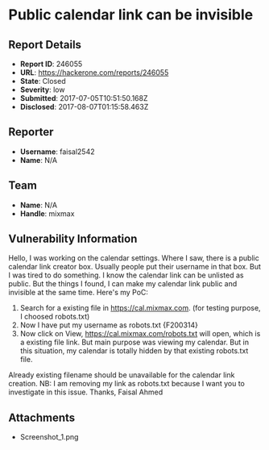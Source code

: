 # Public calendar link can be invisible

## Report Details
- **Report ID**: 246055
- **URL**: https://hackerone.com/reports/246055
- **State**: Closed
- **Severity**: low
- **Submitted**: 2017-07-05T10:51:50.168Z
- **Disclosed**: 2017-08-07T01:15:58.463Z

## Reporter
- **Username**: faisal2542
- **Name**: N/A

## Team
- **Name**: N/A
- **Handle**: mixmax

## Vulnerability Information
Hello, 
I was working on the calendar settings. Where I saw, there is a public calendar link creator box. Usually people put their username in that box. But I was tired to do something. I know the calendar link can be unlisted as public. But the things I found, I can make my calendar link public and invisible at the same time. 
Here's my PoC:
1. Search for a existing file in https://cal.mixmax.com. (for testing purpose, I choosed robots.txt)
2. Now I have put my username as robots.txt {F200314}
3. Now click on View, https://cal.mixmax.com/robots.txt will open, which is a existing file link. But main purpose was viewing my calendar. But in this situation, my calendar is totally hidden by that existing robots.txt file. 

Already existing filename should be unavailable for the calendar link creation. 
NB: I am removing my link as robots.txt because I want you to investigate in this issue. 
Thanks, 
Faisal Ahmed

## Attachments
- Screenshot_1.png
